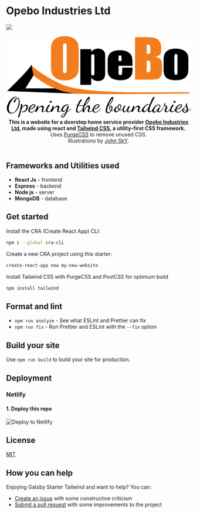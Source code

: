 # Opebo Industries Ltd

![](https://img.shields.io/badge/Made%20with-react-important)

<div align="center">
  <img src="./opebo/src/assets/images/logo.png" alt="Opebo Logo">
</div>

<div align="center">
  <strong>This is a website for a doorstep home service provider <a href="http://www.opeboindustries.com/">Opebo Industries Ltd.</a> made using react and <a href="https://tailwindcss.com/">Tailwind CSS</a>, a utility-first CSS framework.</strong><br />
  Uses <a href="https://www.purgecss.com/">PurgeCSS</a> to remove unused CSS.<br />
  Illustrations by <a href="https://www.insagram.com/xposerdiary">John SkY</a>.
  <br />
  <br />
</div>

## Frameworks and Utilities used

- <strong>React Js</strong> - frontend
- <strong>Express</strong> - backend
- <strong>Node js</strong> - server
- <strong>MongoDB</strong> - database

## Get started

Install the CRA (Create React App) CLI:

```sh
npm i --global cra-cli
```

Create a new CRA project using this starter:

```sh
create-react-app new my-new-website
```

Install Tailwind CSS with PurgeCSS and PostCSS for optimum build

```sh
npm install tailwind
```

## Format and lint

- `npm run analyze` - See what ESLint and Prettier can fix
- `npm run fix` - Run Prettier and ESLint with the `--fix` option

## Build your site

Use `npm run build` to build your site for production.

## Deployment

### Netlify

#### 1. Deploy this repo

![Deploy to Netlify](https://www.netlify.com/img/deploy/button.svg)

## License

[MIT](https://github.com/taylorbryant/gatsby-starter-tailwind/blob/master/LICENSE.md)

## How you can help

Enjoying Gatsby Starter Tailwind and want to help? You can:

- [Create an issue](https://github.com/taylorbryant/gatsby-starter-tailwind/issues/new) with some constructive criticism
- [Submit a pull request](https://github.com/taylorbryant/gatsby-starter-tailwind/compare) with some improvements to the project
